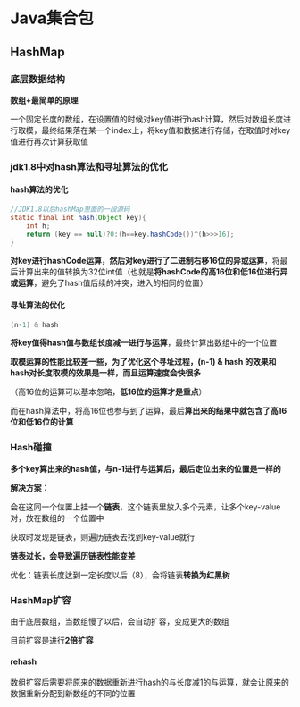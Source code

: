 # Java集合包

## HashMap

### 底层数据结构

**数组+最简单的原理**

一个固定长度的数组，在设置值的时候对key值进行hash计算，然后对数组长度进行取模，最终结果落在某一个index上，将key值和数据进行存储，在取值时对key值进行再次计算获取值

### jdk1.8中对hash算法和寻址算法的优化

#### hash算法的优化

```java
//JDK1.8以后hashMap里面的一段源码
static final int hash(Object key){
    int h;
    return (key == null)?0:(h==key.hashCode())^(h>>>16);
}
```

**对key进行hashCode运算，然后对key进行了二进制右移16位的异或运算**，将最后计算出来的值转换为32位int值（也就是**将hashCode的高16位和低16位进行异或运算**，避免了hash值后续的冲突，进入的相同的位置）

#### 寻址算法的优化

```java
(n-1) & hash
```

**将key值得hash值与数组长度减一进行与运算**，最终计算出数组中的一个位置

**取模运算的性能比较差一些，为了优化这个寻址过程，(n-1) & hash 的效果和hash对长度取模的效果是一样，而且运算速度会快很多**

（高16位的运算可以基本忽略，**低16位的运算才是重点**）

而在hash算法中，将高16位也参与到了运算，最后**算出来的结果中就包含了高16位和低16位的计算**

### Hash碰撞

**多个key算出来的hash值，与n-1进行与运算后，最后定位出来的位置是一样的**

**解决方案：**

会在这同一个位置上挂一个**链表**，这个链表里放入多个元素，让多个key-value对，放在数组的一个位置中

获取时发现是链表，则遍历链表去找到key-value就行

**链表过长，会导致遍历链表性能变差**

优化：链表长度达到一定长度以后（8），会将链表**转换为红黑树**

### HashMap扩容

由于底层数组，当数组慢了以后，会自动扩容，变成更大的数组

目前扩容是进行**2倍扩容**

#### rehash

数组扩容后需要将原来的数据重新进行hash的与长度减1的与运算，就会让原来的数据重新分配到新数组的不同的位置

